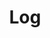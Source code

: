---
title: "Log"
exclude_from_home: true
build:
  render: always
cascade:
- build:
    list: local
    publishResources: false
    render: never
---